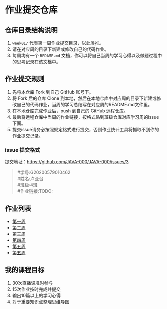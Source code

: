 # 作业提交仓库

## 仓库目录结构说明

1. `week01/` 代表第一周作业提交目录，以此类推。
2. 请在对应周的目录下新建或修改自己的代码作业。
2. 每周均有一个 `REDAME.md` 文档，你可以将自己当周的学习心得以及做题过程中的思考记录在该文档中。

## 作业提交规则
 
1. 先将本仓库 Fork 到自己 GitHub 账号下。
2. 将 Fork 后的仓库 Clone 到本地，然后在本地仓库中对应周的目录下新建或修改自己的代码作业，当周的学习总结写在对应周的README.md文件里。
3. 在本地仓库完成作业后，push 到自己的 GitHub 远程仓库。
4. 最后将远程仓库中当周的作业链接，按格式贴到班级仓库对应学习周的issue下面。
5. 提交issue请务必按照规定格式进行提交，否则作业统计工具将抓取不到你的作业提交记录。 

### issue 提交格式
提交地址：https://github.com/JAVA-000/JAVA-000/issues/3

> #学号:G20200579010462  
> #姓名:卢亚召  
> #班级:4班  
> #作业链接:TODO:  

## 作业列表
- [第一周](./Week_01/README.md)
- [第二周](./Week_02/README.md)
- [第三周](./Week_03/README.md)
- [第四周](./Week_04/README.md)
- [第五周](./Week_05/README.md)
- [第五周](./Week_06/README.md)

## 我的课程目标
1. 30次直播课准时参与
2. 15次作业按时完成并提交
3. 输出10篇以上的学习心得
4. 对于重要知识点整理思维导图

